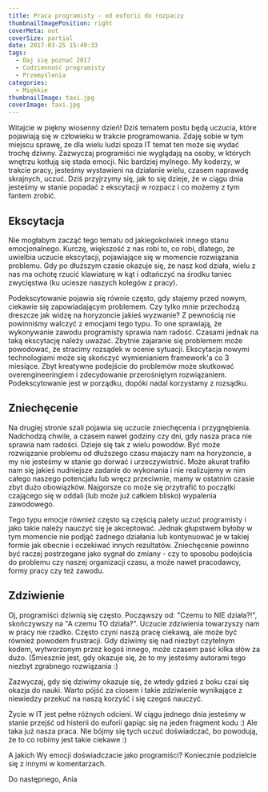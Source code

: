 ```yaml
---
title: Praca programisty - od euforii do rozpaczy
thumbnailImagePosition: right
coverMeta: out
coverSize: partial
date: 2017-03-25 15:49:33
tags:
  - Daj się poznać 2017
  - Codzienność programisty
  - Przemyślenia
categories:
  - Miękkie
thumbnailImage: taxi.jpg
coverImage: taxi.jpg
---
```


Witajcie w piękny wiosenny dzień!
Dziś tematem postu będą uczucia, które pojawiają się w człowieku w trakcie programowania. Zdaję sobie w tym miejscu sprawę, że dla wielu ludzi spoza IT temat ten może się wydać trochę dziwny. Zazwyczaj programiści nie wyglądają na osoby, w których wnętrzu kotłują się stada emocji. Nic bardziej mylnego. My koderzy, w trakcie pracy, jesteśmy wystawieni na działanie wielu, czasem naprawdę skrajnych, uczuć. Dziś przyjrzymy się, jak to się dzieje, że w ciągu dnia jesteśmy w stanie popadać z ekscytacji w rozpacz i co możemy z tym fantem zrobić.
<!--more-->

## Ekscytacja
Nie mogłabym zacząć tego tematu od jakiegokolwiek innego stanu emocjonalnego. Kurczę, większość z nas robi to, co robi, dlatego, że uwielbia uczucie ekscytacji, pojawiające się w momencie rozwiązania problemu. Gdy po dłuższym czasie okazuje się, że nasz kod działa, wielu z nas ma ochotę rzucić klawiaturę w kąt i odtańczyć na środku taniec zwycięstwa (ku uciesze naszych kolegów z pracy).

Podekscytowanie pojawia się równie często, gdy stajemy przed nowym, ciekawie się zapowiadającym problemem. Czy tylko mnie przechodzą dreszcze jak widzę na horyzoncie jakieś wyzwanie? Z pewnością nie powinniśmy walczyć z emocjami tego typu. To one sprawiają, że wykonywanie zawodu programisty sprawia nam radość. Czasami jednak na taką ekscytację należy uważać. Zbytnie zajaranie się problemem może powodować, że stracimy rozsądek w ocenie sytuacji. Ekscytacja nowymi technologiami może się skończyć wymienianiem framework'a co 3 miesiące. Zbyt kreatywne podejście do problemów może skutkować overengineeringiem i zdecydowanie przerośniętym rozwiązaniem. Podekscytowanie jest w porządku, dopóki nadal korzystamy z rozsądku.

## Zniechęcenie
Na drugiej stronie szali pojawia się uczucie zniechęcenia i przygnębienia. Nadchodzą chwile, a czasem nawet godziny czy dni, gdy nasza praca nie sprawia nam radości. Dzieje się tak z wielu powodów. Być może rozwiązanie problemu od dłuższego czasu majaczy nam na horyzoncie, a my nie jesteśmy w stanie go dorwać i urzeczywistnić.
Może akurat trafiło nam się jakieś nudniejsze zadanie do wykonania i nie realizujemy w nim całego naszego potencjału lub wręcz przeciwnie, mamy w ostatnim czasie zbyt dużo obowiązków. Najgorsze co może się przytrafić to początki czającego się w oddali (lub może już całkiem blisko) wypalenia zawodowego.

Tego typu emocje również często są częścią palety uczuć programisty i jako takie należy nauczyć się je akceptować. Jednak głupstwem byłoby w tym momencie nie podjąć żadnego działania lub kontynuować je w takiej formie jak obecnie i oczekiwać innych rezultatów. Zniechęcenie powinno być raczej postrzegane jako sygnał do zmiany - czy to sposobu podejścia do problemu czy naszej organizacji czasu, a może nawet pracodawcy, formy pracy czy też zawodu.

## Zdziwienie
Oj, programiści dziwnią się często. Począwszy od: "Czemu to NIE działa?!", skończywszy na "A czemu TO działa?". Uczucie zdziwienia towarzyszy nam w pracy nie rzadko. Często czyni naszą pracę ciekawą, ale może być również powodem frustracji. Gdy dziwimy się nad niezbyt czytelnym kodem, wytworzonym przez kogoś innego, może czasem paść kilka słów za dużo. (Śmiesznie jest, gdy okazuje się, że to my jesteśmy autorami tego niezbyt zgrabnego rozwiązania :)

Zazwyczaj, gdy się dziwimy okazuje się, że wtedy gdzieś z boku czai się okazja do nauki. Warto pójść za ciosem i takie zdziwienie wynikające z niewiedzy przekuć na naszą korzyść i się czegoś nauczyć.

Życie w IT jest pełne różnych odcieni. W ciągu jednego dnia jesteśmy w stanie przejść od histerii do euforii gapiąc się na jeden fragment kodu :) Ale taka już nasza praca. Nie bójmy się tych uczuć doświadczać, bo powodują, że to co robimy jest takie ciekawe :)

A jakich Wy emocji doświadczacie jako programiści? Koniecznie podzielcie się z innymi w komentarzach.

Do następnego,
Ania
